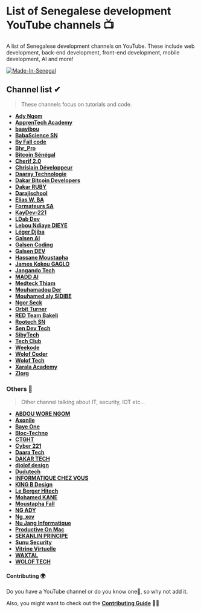 # List of Senegalese development YouTube channels 📺

A list of Senegalese development channels on YouTube. These include web development, back-end development, front-end development, mobile development, AI and more!

[![Made-In-Senegal](https://github.com/GalsenDev221/made.in.senegal/blob/master/assets/badge.svg)](https://github.com/GalsenDev221/made.in.senegal)

## Channel list ✔

> These channels focus on tutorials and code.

- **[Ady Ngom](https://www.youtube.com/user/adytouba)**
- **[ApprenTech Academy](https://www.youtube.com/channel/UCE_ZKSHpebKvh6uEzkRW9FQ)**
- **[baayibou](https://www.youtube.com/channel/UCVKTpAvflvMr379LVBfs82A)**
- **[BabaScience SN](https://www.youtube.com/channel/UCJyVQanD7cg4uB5ngcUls3Q)**
- **[By Fall code](https://www.youtube.com/channel/UCWspKzgH9P4fY_XempTAM0w)**
- **[Bhr_Pro](https://www.youtube.com/channel/UC2S0tnDYFV-bKje5-vLfejQ)**
- **[Bitcoin Sénégal](https://www.youtube.com/channel/UCsKRlUJFd29M2ouZm7zdMkQ)**
- **[Cherif 2.0](https://www.youtube.com/channel/UCd8enJR1ij-dPxp_HWV793Q)**
- **[Chrislain Développeur](https://www.youtube.com/channel/UCM-4IXjiMp2UPI7cgwZ2qdQ)**
- **[Daaray Technologie](https://www.youtube.com/@daaraytechnologie2900)**
- **[Dakar Bitcoin Developers](https://www.youtube.com/channel/UCD9Su78FrJIkvY6G1x9DHNA)**
- **[Dakar RUBY](https://www.youtube.com/channel/UCcG2adsEO9uBxFye3ZS6qrw)**
- **[Darajischool](https://www.youtube.com/channel/UC6XaO383OyNhlm6Udzepjrw)**
- **[Elias W. BA](https://www.youtube.com/channel/UCHJfgo-twozt9nNq0XplU_g)**
- **[Formateurs SA](https://www.youtube.com/channel/UCT2iQKpWGzgbpNjXenm2zow)**
- **[KayDev-221](https://www.youtube.com/channel/UC8qjiBAgpyxgU6iUpPyxWrQ)**
- **[LDab Dev](https://www.youtube.com/channel/UC_AgOX-dhj6mEKhSOHPW_lg)**
- **[Lebou Ndiaye DIEYE](https://www.youtube.com/channel/UCn_LC-9362ASoClVkJqw8rA)**
- **[Léger Djiba](https://www.youtube.com/c/L%C3%A9gerDjiba)**
- **[Galsen AI](https://www.youtube.com/channel/UCz3ZL9x0jxQNyis8Ss3Vz2Q)**
- **[Galsen Coding](https://www.youtube.com/channel/UCIoT3bVjxrzHmwV9jW9KXgg)**
- **[Galsen DEV](https://www.youtube.com/channel/UCw0TqM96VksbRMgcafdUVSQ)**
- **[Hassane Moustapha](https://www.youtube.com/user/MrHkairi)**
- **[James Kokou GAGLO](https://www.youtube.com/channel/UCLf28QwKUmINeUqjxR3bK0w)**
- **[Jangando Tech](https://www.youtube.com/channel/UCFbdlx44JOBDh41-ruUb0Eg)**
- **[MADD AI](https://www.youtube.com/channel/UCA-if5ueDAWvtZ161CH8yzQ)**
- **[Medteck Thiam](https://www.youtube.com/c/MohamedThiamHacker)**
- **[Mouhamadou Der](https://www.youtube.com/user/derkhadim)**
- **[Mouhamed aly SIDIBE](https://www.youtube.com/channel/UC-Rak9WhKgjARd5NwyYzdlQ)**
- **[Ngor Seck](https://www.youtube.com/channel/UCju7C4DmUvrAzeAnTn-rCfw)**
- **[Orbit Turner](https://www.youtube.com/channel/UC2Y1r60Mh_IWZGoIC_8rDhg)**
- **[RED Team Bakeli](https://www.youtube.com/@redteambakeli)**
- **[Rootech SN](https://www.youtube.com/channel/UCl076vudXmR3sieSXkNGbuQ)**
- **[Sen Dev Tech](https://www.youtube.com/channel/UC6yN8ebtKOgFlBbYQJQN1DA)**
- **[SibyTech](https://www.youtube.com/@sibylassana95)**
- **[Tech Club](https://www.youtube.com/channel/UChazX8d8twXQZ21MpxoHRBA)**
- **[Weekode](https://www.youtube.com/channel/UCdrE_GITrhALX6Bo523NfKw/featured)**
- **[Wolof Coder](https://www.youtube.com/channel/UCNLda7VaWLfKrPA4uunFVjg)**
- **[Wolof Tech](https://www.youtube.com/channel/UCSgQIvviSJxLwGPS3sgcnlA)**
- **[Xarala Academy](https://www.youtube.com/channel/UCtzF4GCqstzrc6UWUNjlQiQ)**
- **[Zlorg](https://www.youtube.com/channel/UCl88uiy7Aq6PpZOGcQVeZYg)**

### Others 📁

> Other channel talking about IT, security, IOT etc...

- **[ABDOU WORE NGOM](https://www.youtube.com/channel/UCTHrMbPLfAKXJuXu6Fo6jPA)**
- **[Axonile](https://www.youtube.com/channel/UCgQa4dk7EsH937CT3wOodWQ)**
- **[Baye One](https://www.youtube.com/channel/UCCQ2nMBMxdaQ0qjSBl9vj5A)**
- **[Bloc-Techno](https://www.youtube.com/user/ThePipa00)**
- **[CTGHT](https://www.youtube.com/channel/UC3hMi4RpRL0RiukAiIHuWKw)**
- **[Cyber 221](https://www.youtube.com/channel/UCdc-nYql6rLRauKb8BXQkHw)**
- **[Daara Tech](https://www.youtube.com/channel/UCQqh9hrCnwGIsojzFnbDBvw)**
- **[DAKAR TECH](https://www.youtube.com/c/DAKARTECH)**
- **[djolof design](https://www.youtube.com/channel/UCtBzQ5rG7XNUSJMocHdFwBw)**
- **[Dudutech](https://www.youtube.com/channel/UCAxIyfPFUcfzTe-SQ_QPX6g)**
- **[INFORMATIQUE CHEZ VOUS](https://www.youtube.com/channel/UChsYRzWIw3tWBFD2hN7tqAA)**
- **[KING B Design](https://www.youtube.com/channel/UChGeLDi3yGILdUiWtWe3Sfg)**
- **[Le Berger Hitech](https://www.youtube.com/channel/UCLJce0Zphs61fmjQfVI4rlw)**
- **[Mohamed KANE](https://www.youtube.com/channel/UCjsQJTTJQosrUwp9gXalBHw)**
- **[Moustapha Fall](https://www.youtube.com/c/MoustaphaFalltaif)**
- **[NG ADY](https://www.youtube.com/c/NGADYLIGHTINTHEDARK)**
- **[Ng_xcv](https://www.youtube.com/c/Ngxcv)**
- **[Nu Jang Informatique](https://www.youtube.com/channel/UCTweGeIUC_RLBB5HZMheXUA)**
- **[Productive On Mac](https://www.youtube.com/channel/UC_kwMczpaKVu2pG0JZJORQw)**
- **[SEKANLIN PRINCIPE](https://www.youtube.com/channel/UCVgksjU-W1TcXA9ebbHGjZg)**
- **[Sunu Security](https://www.youtube.com/channel/UCMGNNtDYQUjVGKKVyTdpgsQ)**
- **[Vitrine Virtuelle](https://www.youtube.com/channel/UCudt7wMkBIhojy7h9wSxBQw)**
- **[WAXTAL](https://www.youtube.com/channel/UC48BFV04wmJvWlV2tJFBPmg)**
- **[WOLOF TECH](https://www.youtube.com/channel/UCSgQIvviSJxLwGPS3sgcnlA)**

#### Contributing 🌍

Do you have a YouTube channel or do you know one🤔, so why not add it.

Also, you might want to check out the **[Contributing Guide](https://github.com/daoodaba975/senegal-YouTuber-Dev-List/blob/master/CONTRIBUTING.md)** 🤝🏾
